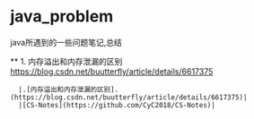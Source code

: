 # java_problem
java所遇到的一些问题笔记,总结

** 1. 内存溢出和内存泄漏的区别
      https://blog.csdn.net/buutterfly/article/details/6617375
      
      |.[内存溢出和内存泄漏的区别].(https://blog.csdn.net/buutterfly/article/details/6617375)|
      |[CS-Notes](https://github.com/CyC2018/CS-Notes)|
  
